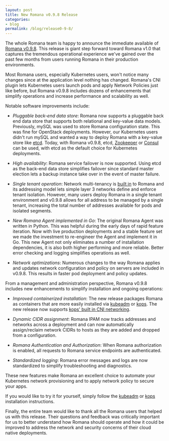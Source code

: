 ```yaml
---
layout: post
title: New Romana v0.9.8 Release
categories:
- blog
permalink: /blog/release0-9-8/
---
```


The whole Romana team is happy to announce the immediate available of [Romana v0.9.8](https://github.com/romana/romana).  This release is giant step forward toward Romana v1.0 that captures the tremendous operational experience we've gained over the past few months from users running Romana in their production environments.

Most Romana users, especially Kubernetes users, won't notice many changes since at the application level nothing has changed. Romana's CNI plugin lets Kubernetes users launch pods and apply Network Policies just like before, but Romana v0.9.8 includes dozens of enhancements that simplify operations and increase performance and scalability as well.

Notable software improvements include:

* *Pluggable back-end data store*:  Romana now supports a pluggable back end data store that supports both relational and key-value data models. Previously, mySQL was used to store Romana configuration state. This was fine for OpenStack deployments. However, our Kubernetes users didn't run mySQL and wanted a way to deploy Romana with a key-value store like [etcd](https://github.com/coreos/etcd). Today, with Romana v0.9.8, etcd, [Zookeeper](https://zookeeper.apache.org/) or [Consul](https://www.consul.io/) can be used, with etcd as the default choice for Kubernetes deployments. 

* *High availability*: Romana service failover is now supported. Using etcd as the back-end data store simplifies failover since standard master election lets a backup instance take over in the event of master failure.

* *Single tenant operation*: Network multi-tenancy is [built in](http://www.romana.io/how/romana_details/#romana-tenant-isolation) to Romana and its addressing model lets simple layer 3 networks define and enforce tenant isolation.  However, many users deploy Romana in a single tenant environment and v0.9.8 allows for all address to be managed by a single tenant, increasing the total number of addresses available for pods and isolated segments.

* *New Romana Agent implemented in Go*: The original Romana Agent was written in Python. This was helpful during the early days of rapid feature iteration. Now with live production deployments and a stable feature set we made the investment to re-engineer the Agent and implement it in Go. This new Agent not only eliminates a number of installation dependencies, it is also both higher performing and more reliable. Better error checking and logging simplifies operations as well.

* *Network optimizations*: Numerous changes to the way Romana applies and updates network configuration and policy on servers are included in v0.9.8. This results in faster pod deployment and policy updates.

From a management and administration perspective, Romana v0.9.8 includes new enhancements to simplify installation and ongoing operations:

* *Improved containerized installation*: The new release packages Romana as containers that are more easily installed via [kubeadm](https://kubernetes.io/docs/getting-started-guides/kubeadm/) or [kops](https://kubernetes.io/docs/getting-started-guides/kops/). The new release now supports [kops' built in CNI networking](https://github.com/kubernetes/kops/blob/master/docs/networking.md#supported-cni-networking).

* *Dynamic CIDR assignment*: Romana IPAM now tracks addresses and networks across a deployment and can now automatically assign/reclaim network CIDRs to hosts as they are added and dropped from a configuration.

* *Romana Authentication and Authorization*: When Romana authorization is enabled, all requests to Romana service endpoints are authenticated.

* *Standardized logging*: Romana error messages and logs are now standardized to simplify troubleshooting and diagnostics.

These new features make Romana an excellent choice to automate your Kubernetes network provisioning and to apply network policy to secure your apps. 

If you would like to try it for yourself, simply follow the 
[kubeadm](https://kubernetes.io/docs/getting-started-guides/kubeadm/) or [kops](https://kubernetes.io/docs/getting-started-guides/kops/) 
installation instructions.

Finally, the entire team would like to thank all the Romana users that helped us with this release. Their questions and feedback was critically important for us to better understand how Romana should operate and how it could be improved to address the network and security concerns of their cloud native deployments.
